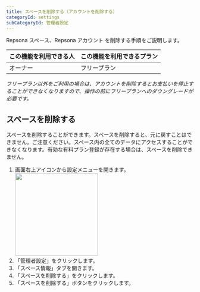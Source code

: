 ```yaml
---
title: スペースを削除する（アカウントを削除する）
categoryId: settings
subCategoryId: 管理者設定
---
```


Repsona スペース、Repsona アカウント を削除する手順をご説明します。

| この機能を利用できる人 | この機能を利用できるプラン |
|-------------|---------------|
| オーナー        | フリープラン        |

*フリープラン以外をご利用の場合は、アカウントを削除するとお支払いを停止することができなくなりますので、操作の前にフリープランへのダウングレードが必要です。*

## スペースを削除する

スペースを削除することができます。スペースを削除すると、元に戻すことはできません。ご注意ください。スペース内の全てのデータにアクセスすることができなくなります。有効な有料プラン登録が存在する場合は、スペースを削除できません。

1. 画面右上アイコンから設定メニューを開きます。<br><img src="/images/help/menu-button.png" width="222">
2. 「管理者設定」をクリックします。
3. 「スペース情報」タブを開きます。
4. 「スペースを削除する」をクリックします。
5. 「スペースを削除する」ボタンをクリックします。
